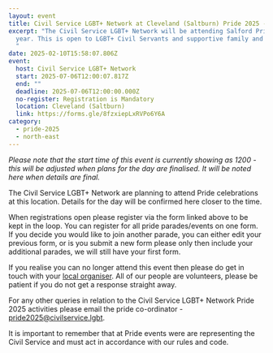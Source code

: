 ```yaml
---
layout: event
title: Civil Service LGBT+ Network at Cleveland (Saltburn) Pride 2025 - Social
excerpt: "The Civil Service LGBT+ Network will be attending Salford Pride this
  year. This is open to LGBT+ Civil Servants and supportive family and friends.
  "
date: 2025-02-10T15:58:07.806Z
event:
  host: Civil Service LGBT+ Network
  start: 2025-07-06T12:00:07.817Z
  end: ""
  deadline: 2025-07-06T12:00:00.000Z
  no-register: Registration is Mandatory
  location: Cleveland (Saltburn)
  link: https://forms.gle/8fzxiepLxRVPo6Y6A
category:
  - pride-2025
  - north-east
---
```

*P﻿lease note that the start time of this event is currently showing as 1200 - this will be adjusted when plans for the day are finalised. It will be noted here when details are final.*

The Civil Service LGBT+ Network are planning to attend Pride celebrations at this location. Details for the day will be confirmed here closer to the time. 

When registrations open please register via the form linked above to be kept in the loop. You can register for all pride parades/events on one form. If you decide you would like to join another parade, you can either edit your previous form, or is you submit a new form please only then include your additional parades, we will still have your first form.

I﻿f you realise you can no longer attend this event then please do get in touch with your [local organiser](https://www.civilservice.lgbt/team/). All of our people are volunteers, please be patient if you do not get a response straight away. 

F﻿or any other queries in relation to the Civil Service LGBT+ Network Pride 2025 activities please email the pride co-ordinator - [pride2025@civilservice.lgbt](mailto:pride2025@civilservice.lgbt).

I﻿t is important to remember that at Pride events were are representing the Civil Service and must act in accordance with our rules and code.